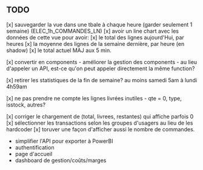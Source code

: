## TODO

[x] sauvegarder la vue dans une tbale à chaque heure (garder seulement 1 semaine) (ELEC_1h_COMMANDES_LN)
[x] avoir un line chart avec les données de cette vue pour avoir:
    [x] le total des lignes aujourd'Hui, par heures
    [x] la moyenne des lignes de la semaine dernière, par heure (en shadow)
    [x] le total actuel MAJ aux 5 min.

[x] convertir en components
    - améliorer la gestion des components
    - au lieu d'appeler un API, est-ce qu'on peut appeler directement la même function?
    
[x] retirer les statistiques de la fin de semaine? au moins samedi 5am à lundi 4h59am

[x] ne pas prendre ne compte les lignes livrées inutiles
    - qte = 0, type, isstock, autres?

[x] corriger le chargement de (total, livrees, restantes) qui affiche parfois 0
[x] sélectionner les transactions selon les groupes d'usagers au lieu de les hardcoder
[x] toruver une façon d'afficher aussi le nombre de commandes.
- simplifier l'API pour exporter à PowerBI
- authentification
- page d'accueil
- dashboard de gestion/coûts/marges
